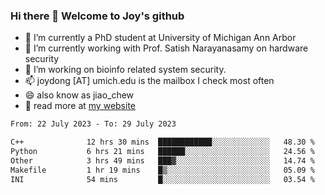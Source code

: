 ### Hi there 👋 Welcome to Joy's github

- 🔭 I’m currently a PhD student at University of Michigan Ann Arbor
- 🌱 I’m currently working with Prof. Satish Narayanasamy on hardware security
- 👯 I’m working on bioinfo related system security. 
- 📫 joydong [AT] umich.edu is the mailbox I check most often
- 😄 also know as jiao_chew
- 💬 read more at [my website](https://joydddd.github.io/)
<!--START_SECTION:waka-->

```txt
From: 22 July 2023 - To: 29 July 2023

C++              12 hrs 30 mins  ████████████░░░░░░░░░░░░░   48.30 %
Python           6 hrs 21 mins   ██████░░░░░░░░░░░░░░░░░░░   24.56 %
Other            3 hrs 49 mins   ███▓░░░░░░░░░░░░░░░░░░░░░   14.74 %
Makefile         1 hr 19 mins    █▒░░░░░░░░░░░░░░░░░░░░░░░   05.09 %
INI              54 mins         █░░░░░░░░░░░░░░░░░░░░░░░░   03.54 %
```

<!--END_SECTION:waka-->
